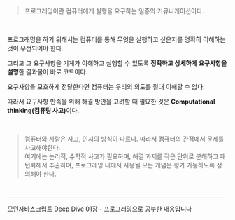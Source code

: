 > 프로그래밍이란 컴퓨터에게 실행을 요구하는 일종의 커뮤니케이션이다.

<br>

프로그래밍을 하기 위해서는 컴퓨터를 통해 무엇을 실행하고 싶은지를 명확히 이해하는 것이 우선되어야 한다.

그리고 그 요구사항을 기계가 이해하고 실행할 수 있도록 <b>정확하고 상세하게 요구사항을 설명</b>한 결과물이 바로 코드이다.

요구사항을 모호하게 전달한다면 컴퓨터는 우리의 의도를 절대 이해할 수 없다.

따라서 요구사항 만족을 위해 해결 방안을 고려할 때 필요한 것은 <b>Computational thinking(컴퓨팅 사고)</b>이다.

<br>

> 컴퓨터와 사람은 사고, 인지의 방식이 다르다. 따라서 컴퓨터의 관점에서 문제를 사고해야한다.
> <br>여기에는 논리적, 수학적 사고가 필요하며, 해결 과제를 작은 단위로 분해하고 패턴화해서 추출하며, 프로그래밍 내에서 사용될 모든 개념은 평가 가능하도록 정의해야 한다.

<br>

<hr>
<a href="http://www.kyobobook.co.kr/product/detailViewKor.laf?ejkGb=KOR&mallGb=KOR&barcode=9791158392239&orderClick=LEA&Kc=">모던자바스크립트 Deep Dive</a> 01장 - 프로그래밍으로 공부한 내용입니다
